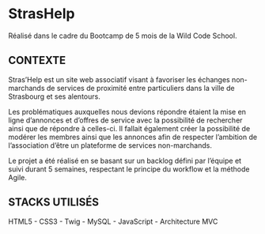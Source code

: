 <h1>StrasHelp</h1>

Réalisé dans le cadre du Bootcamp de 5 mois de la Wild Code School. 

<h2>CONTEXTE</h2>

Stras’Help est un site web associatif visant à favoriser les échanges non-marchands de services de proximité entre particuliers dans la ville de Strasbourg et ses alentours.

Les problématiques auxquelles nous devions répondre étaient la mise en ligne d’annonces et d’offres de service avec la possibilité de rechercher ainsi que de répondre à celles-ci. Il fallait également créer la possibilité de modérer les membres ainsi que les annonces afin de respecter l’ambition de l’association d’être un plateforme de services non-marchands. 

Le projet a été réalisé en se basant sur un backlog défini par l’équipe et suivi durant 5 semaines, respectant le principe du workflow et la méthode Agile. 

<h2>STACKS UTILISÉS</h2>

HTML5 - CSS3 - Twig - MySQL - JavaScript - Architecture MVC
